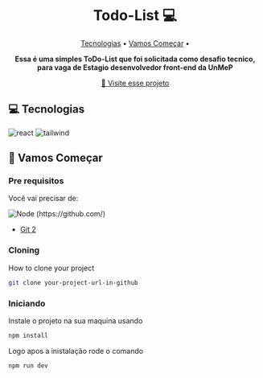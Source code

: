 [REACT__BADGE]: https://img.shields.io/badge/React-005CFE?style=for-the-badge&logo=react
[TAILWIND_BADGE]: https://img.shields.io/badge/Tailwind_CSS-38B2AC?style=for-the-badge&logo=tailwind-css&logoColor=white
[NODE_BADGE]: https://img.shields.io/badge/Node.js-43853D?style=for-the-badge&logo=node.js&logoColor=white

<h1 align="center" style="font-weight: bold;"> Todo-List 💻</h1>

<p align="center">
 <a href="#technologies">Tecnologias</a> • 
 <a href="#started">Vamos Começar</a> • 
</p>

<p align="center">
    <b>Essa é uma simples ToDo-List que foi solicitada como desafio tecnico, para vaga de Estagio desenvolvedor front-end da UnMeP</b>
</p>

<p align="center">
     <a href="https://todo-ivory-rho.vercel.app/">📱 Visite esse projeto</a>
</p>


<h2 id="technologies">💻 Tecnologias </h2>
 
![react][REACT__BADGE]
![tailwind][TAILWIND_BADGE]
 

<h2 id="started">🚀 Vamos Começar</h2>


<h3>Pre requisitos</h3>

Você vai precisar de:

![Node (https://github.com/) ][NODE_BADGE]
- [Git 2](https://github.com)

<h3>Cloning</h3>

How to clone your project

```bash
git clone your-project-url-in-github
```

<h3>Iniciando</h3>

Instale o projeto na sua maquina usando 
```bash
npm install 
```
Logo apos a  inistalação  rode o comando
```bash
npm run dev
```
